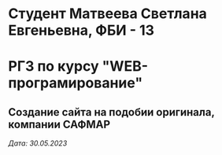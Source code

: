 # Студент Матвеева Светлана Евгеньевна, ФБИ - 13

# РГЗ по курсу "WEB-програмирование"

## Создание сайта на подобии оригинала, компании САФМАР

*Дата: 30.05.2023*